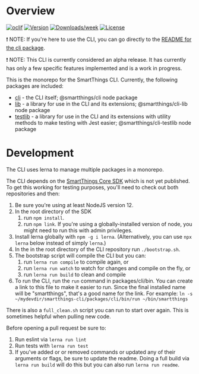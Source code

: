 # Overview

[![oclif](https://img.shields.io/badge/cli-oclif-brightgreen.svg)](https://oclif.io)
[![Version](https://img.shields.io/npm/v/smartthings-cli.svg)](https://npmjs.org/package/smartthings-cli)
[![Downloads/week](https://img.shields.io/npm/dw/smartthings-cli.svg)](https://npmjs.org/package/smartthings-cli)
[![License](https://img.shields.io/npm/l/smartthings-cli.svg)](https://github.com/SmartThingsCommunity/smartthings-cli/blob/master/package.json)

:exclamation: NOTE: If you're here to use the CLI, you can go directly to the
[README for the cli package](packages/cli/README.md).

:exclamation: NOTE: This CLI is currently considered an alpha release. It has
currently has only a few specific features implemented and is a work in
progress.

This is the monorepo for the SmartThings CLI. Currently, the following
packages are included:

* [cli](packages/cli/README.md) - the CLI itself; @smartthings/cli node package
* [lib](packages/lib/README.md) - a library for use in the CLI and its
  extensions; @smartthings/cli-lib node package
* [testlib](packages/testlib/README.md) - a library for use in the CLI and its
  extensions with utility methods to make testing with Jest easier;
  @smartthings/cli-testlib node package

# Development

The CLI uses lerna to manage multiple packages in a monorepo.

The CLI depends on the
[SmartThings Core SDK](https://github.com/SmartThingsCommunity/smartthings-core-sdk)
which is not yet published. To get this working for testing purposes, you'll
need to check out both repositories and then:

1. Be sure you're using at least NodeJS version 12.
1. In the root directory of the SDK
	1. run `npm install`.
	1. run `npm link`. If you're using a globally-installed version of node,
		you might need to run this with admin privileges.
1. Install lerna globally with `npm -g i lerna`. (Alternatively, you can use
   `npx lerna` below instead of simply `lerna`.)
1. In the in the root directory of the CLI repository run `./bootstrap.sh`.
1. The bootstrap script will compile the CLI but you can:
	1. run `lerna run compile` to compile again, or
	1. run `lerna run watch` to watch for changes and compile on the fly, or
	1. run `lerna run build` to clean and compile
1. To run the CLI, run the `run` command in packages/cli/bin. You can create
   a link to this file to make it easier to run. Since the final installed
   name will be "smartthings", that's a good name for the link. For example:
   `ln -s ~/mydevdir/smartthings-cli/packages/cli/bin/run ~/bin/smartthings`

There is also a `full_clean.sh` script you can run to start over again. This is
sometimes helpful when pulling new code.

Before opening a pull request be sure to:

1. Run eslint via `lerna run lint`
1. Run tests with `lerna run test`
1. If you've added or or removed commands or updated any of their arguments
   or flags, be sure to update the readme. Doing a full build via
   `lerna run build` will do this but you can also run `lerna run readme`.
